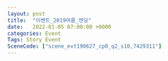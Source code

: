 ```yaml
---
layout: post
title:  "이벤트_2019여름_엔딩"
date:   2022-01-05 07:00:00 +0000
categories: Event
Tags: Story Event
SceneCode: ["scene_evt190627_cp0_q2_s10,7429311"]
---
```

